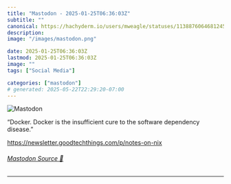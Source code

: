 ```yaml
---
title: "Mastodon - 2025-01-25T06:36:03Z"
subtitle: ""
canonical: https://hachyderm.io/users/mweagle/statuses/113887606468124554
description:
image: "/images/mastodon.png"

date: 2025-01-25T06:36:03Z
lastmod: 2025-01-25T06:36:03Z
image: ""
tags: ["Social Media"]

categories: ["mastodon"]
# generated: 2025-05-22T22:29:20-07:00
---
```

![Mastodon](/images/mastodon.png)

<p>“Docker. Docker is the insufficient cure to the software dependency disease.”</p><p><a href="https://newsletter.goodtechthings.com/p/notes-on-nix" target="_blank" rel="nofollow noopener noreferrer" translate="no"><span class="invisible">https://</span><span class="ellipsis">newsletter.goodtechthings.com/</span><span class="invisible">p/notes-on-nix</span></a></p>


###### [Mastodon Source 🐘](https://hachyderm.io/@mweagle/113887606468124554)

___
